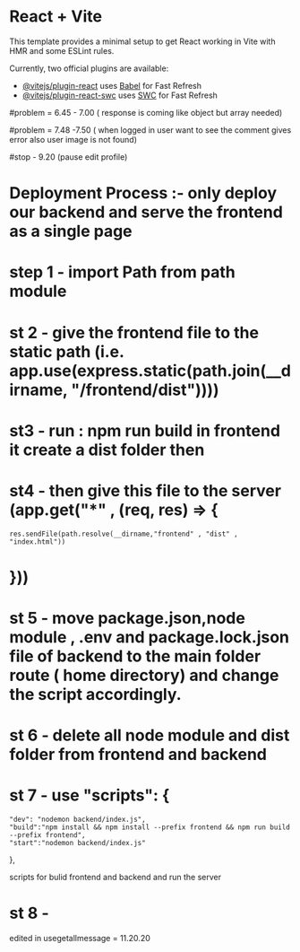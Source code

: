 # React + Vite

This template provides a minimal setup to get React working in Vite with HMR and some ESLint rules.

Currently, two official plugins are available:

- [@vitejs/plugin-react](https://github.com/vitejs/vite-plugin-react/blob/main/packages/plugin-react/README.md) uses [Babel](https://babeljs.io/) for Fast Refresh
- [@vitejs/plugin-react-swc](https://github.com/vitejs/vite-plugin-react-swc) uses [SWC](https://swc.rs/) for Fast Refresh


#problem = 6.45 - 7.00 ( response is coming like object but array needed)

#problem = 7.48 -7.50 ( when logged in user want to see the comment gives error also user image is not found)

#stop - 9.20 (pause edit profile)



# Deployment Process :- only deploy our backend and serve the frontend as a single page

# step 1 - import Path from path module 
# st 2 - give the frontend file to the static path (i.e. app.use(express.static(path.join(__dirname, "/frontend/dist"))))

# st3 - run : npm run build in frontend it create a dist folder then 
# st4 - then give this file to the server (app.get("*" , (req, res) => {
    res.sendFile(path.resolve(__dirname,"frontend" , "dist" , "index.html"))
# }))

# st 5 -  move package.json,node module , .env and package.lock.json file of backend to the main folder route ( home directory) and change the script accordingly.

# st 6 - delete all node module and dist folder from frontend and backend

# st 7 - use   "scripts": {
    "dev": "nodemon backend/index.js",
    "build":"npm install && npm install --prefix frontend && npm run build --prefix frontend",
    "start":"nodemon backend/index.js"
  }, 

  scripts for bulid frontend and backend and run the server

# st 8 - 



edited in usegetallmessage = 11.20.20